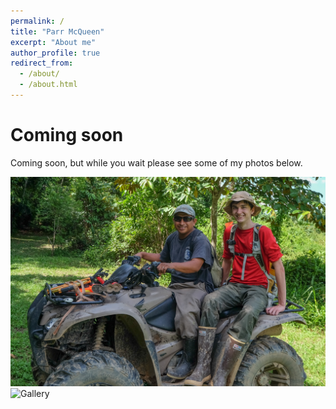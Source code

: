 ```yaml
---
permalink: /
title: "Parr McQueen"
excerpt: "About me"
author_profile: true
redirect_from: 
  - /about/
  - /about.html
---
```


Coming soon 
======


Coming soon, but while you wait please see some of my photos below.

![Parr McQueen](/images/ParrMcQueen.png)
![Gallery](/images/Gallery.png)

